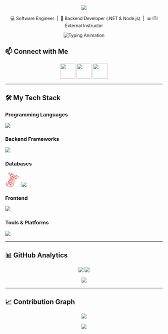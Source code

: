 <!-- Header Banner -->
<p align="center">
  <img src="https://capsule-render.vercel.app/api?type=waving&color=gradient&height=220&section=header&text=Fatma%20Alaa%20Alghonaimy&fontSize=40&fontColor=fff&animation=fadeIn&fontAlignY=35" />
</p>

<!-- Short Professional Intro -->
<p align="center">
  💻 Software Engineer &nbsp;|&nbsp; 🚀 Backend Developer (.NET & Node.js) &nbsp;|&nbsp; 📊 ITI External Instructor
</p>

<!-- Typing Animation -->
<p align="center">
  <img src="https://readme-typing-svg.demolab.com?font=Fira+Code&weight=600&size=22&duration=2000&pause=800&color=00E7FF&center=true&vCenter=true&width=650&lines=Designing+Clean+%26+Scalable+Backend+Systems;Building+High-Performance+APIs;Optimizing+Data+Workflows+for+Reliability;" alt="Typing Animation" />
</p>


## 📫 Connect with Me
<p align="center">
  <a href="mailto:ffatmaalaa32@gmail.com"><img src="https://skillicons.dev/icons?i=gmail" width="48" height="48" /></a>
  <a href="https://github.com/FatmaAlghonaimy"><img src="https://skillicons.dev/icons?i=github" width="48" height="48" /></a>
  <a href="https://linkedin.com/in/fatma-alghonaimy"><img src="https://skillicons.dev/icons?i=linkedin" width="48" height="48" /></a>
</p>

---

## 🛠 My Tech Stack

### **Programming Languages**
<p>
  <img src="https://skillicons.dev/icons?i=cs,cpp,python,js,ts,dart" height="48" />
</p>

### **Backend Frameworks**
<p>
  <img src="https://skillicons.dev/icons?i=dotnet,nodejs,express" height="48" />
</p>

### **Databases**
<p>
  <img src="https://raw.githubusercontent.com/devicons/devicon/master/icons/microsoftsqlserver/microsoftsqlserver-plain.svg" title="SQL Server" height="48"/>
  <img src="https://skillicons.dev/icons?i=mongodb" height="48" />
</p>


### **Frontend**
<p>
  <img src="https://skillicons.dev/icons?i=html,css,bootstrap,angular,flutter" height="48" />
</p>

### **Tools & Platforms**
<p>
  <img src="https://skillicons.dev/icons?i=git,github,postman,swagger" height="48" />
</p>

---

## 📊 GitHub Analytics

<p align="center">
  <img src="https://github-readme-stats.vercel.app/api?username=fatmaAlghonaimy&show_icons=true&theme=radical&hide_border=true" height="165"/>
  <img src="https://streak-stats.demolab.com?user=fatmaAlghonaimy&theme=radical&hide_border=true" height="165"/>
</p>

<p align="center">
  <img src="https://github-readme-stats.vercel.app/api/top-langs/?username=fatmaAlghonaimy&layout=compact&theme=radical&hide_border=true" height="165"/>
</p>

---

## 📈 Contribution Graph
<p align="center">
  <img src="https://github-readme-activity-graph.vercel.app/graph?username=fatmaAlghonaimy&theme=react-dark&hide_border=true&area=true" />
</p>

<!-- Footer Banner -->
<p align="center">
  <img src="https://capsule-render.vercel.app/api?type=waving&color=gradient&height=120&section=footer" />
</p>
